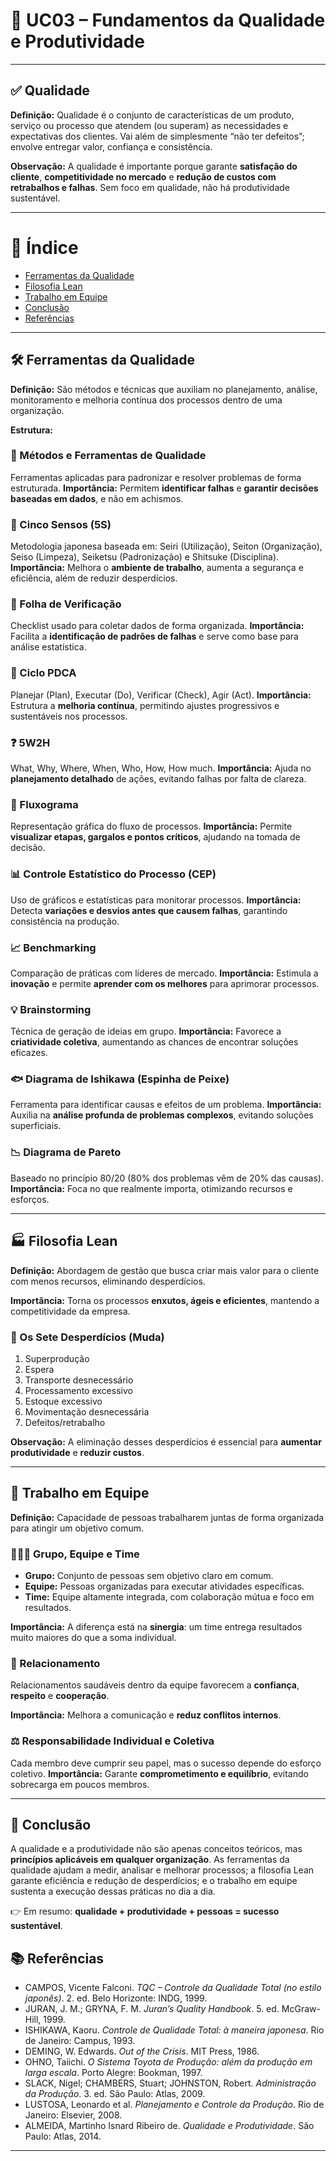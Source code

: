 # 📘 UC03 – Fundamentos da Qualidade e Produtividade

---

## ✅ Qualidade

**Definição:**
Qualidade é o conjunto de características de um produto, serviço ou processo que atendem (ou superam) as necessidades e expectativas dos clientes. Vai além de simplesmente “não ter defeitos”; envolve entregar valor, confiança e consistência.

**Observação:**
A qualidade é importante porque garante **satisfação do cliente**, **competitividade no mercado** e **redução de custos com retrabalhos e falhas**. Sem foco em qualidade, não há produtividade sustentável.

---

# 📑 Índice

* [Ferramentas da Qualidade](#%EF%B8%8F-ferramentas-da-qualidade)
* [Filosofia Lean](#-filosofia-lean)
* [Trabalho em Equipe](#-trabalho-em-equipe)
* [Conclusão](#-conclusão)
* [Referências](#-referências)

---

## 🛠️ Ferramentas da Qualidade

**Definição:**
São métodos e técnicas que auxiliam no planejamento, análise, monitoramento e melhoria contínua dos processos dentro de uma organização.

**Estrutura:**

### 🔧 Métodos e Ferramentas de Qualidade

Ferramentas aplicadas para padronizar e resolver problemas de forma estruturada.
**Importância:** Permitem **identificar falhas** e **garantir decisões baseadas em dados**, e não em achismos.

### 🧹 Cinco Sensos (5S)

Metodologia japonesa baseada em: Seiri (Utilização), Seiton (Organização), Seiso (Limpeza), Seiketsu (Padronização) e Shitsuke (Disciplina).
**Importância:** Melhora o **ambiente de trabalho**, aumenta a segurança e eficiência, além de reduzir desperdícios.

### 📝 Folha de Verificação

Checklist usado para coletar dados de forma organizada.
**Importância:** Facilita a **identificação de padrões de falhas** e serve como base para análise estatística.

### 🔄 Ciclo PDCA

Planejar (Plan), Executar (Do), Verificar (Check), Agir (Act).
**Importância:** Estrutura a **melhoria contínua**, permitindo ajustes progressivos e sustentáveis nos processos.

### ❓ 5W2H

What, Why, Where, When, Who, How, How much.
**Importância:** Ajuda no **planejamento detalhado** de ações, evitando falhas por falta de clareza.

### 🔀 Fluxograma

Representação gráfica do fluxo de processos.
**Importância:** Permite **visualizar etapas, gargalos e pontos críticos**, ajudando na tomada de decisão.

### 📊 Controle Estatístico do Processo (CEP)

Uso de gráficos e estatísticas para monitorar processos.
**Importância:** Detecta **variações e desvios antes que causem falhas**, garantindo consistência na produção.

### 📈 Benchmarking

Comparação de práticas com líderes de mercado.
**Importância:** Estimula a **inovação** e permite **aprender com os melhores** para aprimorar processos.

### 💡 Brainstorming

Técnica de geração de ideias em grupo.
**Importância:** Favorece a **criatividade coletiva**, aumentando as chances de encontrar soluções eficazes.

### 🐟 Diagrama de Ishikawa (Espinha de Peixe)

Ferramenta para identificar causas e efeitos de um problema.
**Importância:** Auxilia na **análise profunda de problemas complexos**, evitando soluções superficiais.

### 📉 Diagrama de Pareto

Baseado no princípio 80/20 (80% dos problemas vêm de 20% das causas).
**Importância:** Foca no que realmente importa, otimizando recursos e esforços.

---

## 🏭 Filosofia Lean

**Definição:**
Abordagem de gestão que busca criar mais valor para o cliente com menos recursos, eliminando desperdícios.

**Importância:**
Torna os processos **enxutos, ágeis e eficientes**, mantendo a competitividade da empresa.

### 🚮 Os Sete Desperdícios (Muda)

1. Superprodução
2. Espera
3. Transporte desnecessário
4. Processamento excessivo
5. Estoque excessivo
6. Movimentação desnecessária
7. Defeitos/retrabalho

**Observação:**
A eliminação desses desperdícios é essencial para **aumentar produtividade** e **reduzir custos**.

---

## 👥 Trabalho em Equipe

**Definição:**
Capacidade de pessoas trabalharem juntas de forma organizada para atingir um objetivo comum.

### 👨‍👩‍👦 Grupo, Equipe e Time

* **Grupo:** Conjunto de pessoas sem objetivo claro em comum.
* **Equipe:** Pessoas organizadas para executar atividades específicas.
* **Time:** Equipe altamente integrada, com colaboração mútua e foco em resultados.

**Importância:**
A diferença está na **sinergia**: um time entrega resultados muito maiores do que a soma individual.

### 🔗 Relacionamento

Relacionamentos saudáveis dentro da equipe favorecem a **confiança**, **respeito** e **cooperação**.

**Importância:**
Melhora a comunicação e **reduz conflitos internos**.

### ⚖️ Responsabilidade Individual e Coletiva

Cada membro deve cumprir seu papel, mas o sucesso depende do esforço coletivo.
**Importância:**
Garante **comprometimento e equilíbrio**, evitando sobrecarga em poucos membros.

---

## 🏁 Conclusão

A qualidade e a produtividade não são apenas conceitos teóricos, mas **princípios aplicáveis em qualquer organização**. As ferramentas da qualidade ajudam a medir, analisar e melhorar processos; a filosofia Lean garante eficiência e redução de desperdícios; e o trabalho em equipe sustenta a execução dessas práticas no dia a dia.

👉 Em resumo: **qualidade + produtividade + pessoas = sucesso sustentável**.

## 📚 Referências

* CAMPOS, Vicente Falconi. *TQC – Controle da Qualidade Total (no estilo japonês)*. 2. ed. Belo Horizonte: INDG, 1999.
* JURAN, J. M.; GRYNA, F. M. *Juran’s Quality Handbook*. 5. ed. McGraw-Hill, 1999.
* ISHIKAWA, Kaoru. *Controle de Qualidade Total: à maneira japonesa*. Rio de Janeiro: Campus, 1993.
* DEMING, W. Edwards. *Out of the Crisis*. MIT Press, 1986.
* OHNO, Taiichi. *O Sistema Toyota de Produção: além da produção em larga escala*. Porto Alegre: Bookman, 1997.
* SLACK, Nigel; CHAMBERS, Stuart; JOHNSTON, Robert. *Administração da Produção*. 3. ed. São Paulo: Atlas, 2009.
* LUSTOSA, Leonardo et al. *Planejamento e Controle da Produção*. Rio de Janeiro: Elsevier, 2008.
* ALMEIDA, Martinho Isnard Ribeiro de. *Qualidade e Produtividade*. São Paulo: Atlas, 2014.

---






